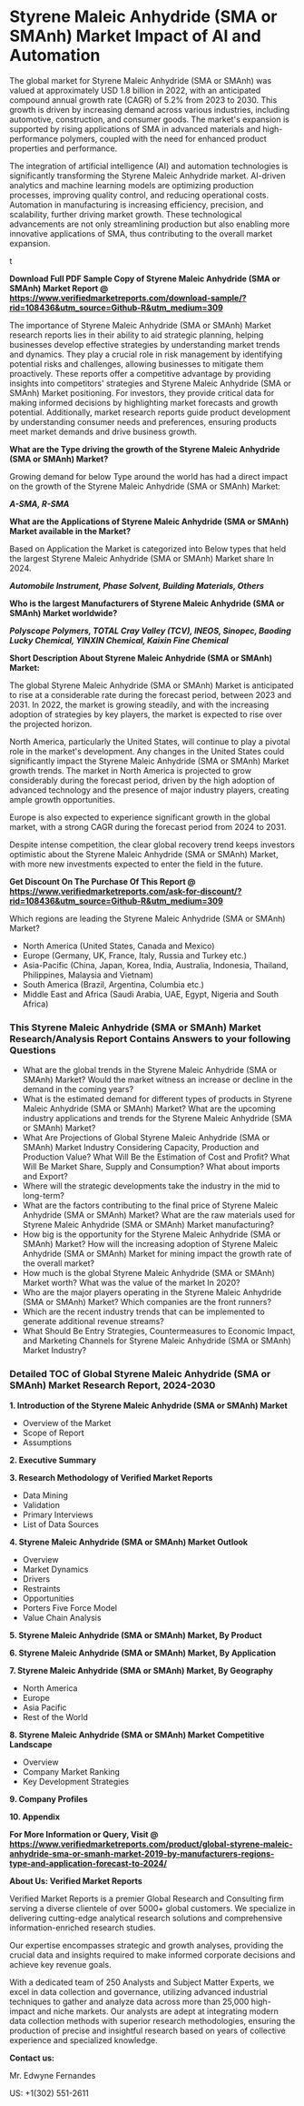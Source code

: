 <meta name="title" content="Global Styrene Maleic Anhydride (SMA or SMAnh) Market Impact of AI and Automation"><meta name="description" content="The global market for Styrene Maleic Anhydride (SMA or SMAnh) was valued at approximately USD 1.8 billion in 2022, with an anticipated compound annual growth rate (CAG"><meta name="title" content="Styrene Maleic Anhydride (SMA or SMAnh) Market Size, Share, Scope, Trends, Growth, Opportunities, Analysis, Forecast"><h1>Styrene Maleic Anhydride (SMA or SMAnh) Market Impact of AI and Automation</h1><p>The global market for Styrene Maleic Anhydride (SMA or SMAnh) was valued at approximately USD 1.8 billion in 2022, with an anticipated compound annual growth rate (CAGR) of 5.2% from 2023 to 2030. This growth is driven by increasing demand across various industries, including automotive, construction, and consumer goods. The market's expansion is supported by rising applications of SMA in advanced materials and high-performance polymers, coupled with the need for enhanced product properties and performance.</p><p>The integration of artificial intelligence (AI) and automation technologies is significantly transforming the Styrene Maleic Anhydride market. AI-driven analytics and machine learning models are optimizing production processes, improving quality control, and reducing operational costs. Automation in manufacturing is increasing efficiency, precision, and scalability, further driving market growth. These technological advancements are not only streamlining production but also enabling more innovative applications of SMA, thus contributing to the overall market expansion.</p>t</p><p id="" class=""><strong>Download Full PDF Sample Copy of Styrene Maleic Anhydride (SMA or SMAnh) Market Report @ <a href="https://www.verifiedmarketreports.com/download-sample/?rid=108436&utm_source=Github-R&utm_medium=309" target="_blank">https://www.verifiedmarketreports.com/download-sample/?rid=108436&utm_source=Github-R&utm_medium=309</a></strong></p><p>The importance of&nbsp;Styrene Maleic Anhydride (SMA or SMAnh) Market research reports lies in their ability to aid strategic planning, helping businesses develop effective strategies by understanding market trends and dynamics. They play a crucial role in risk management by identifying potential risks and challenges, allowing businesses to mitigate them proactively. These reports offer a competitive advantage by providing insights into competitors' strategies and Styrene Maleic Anhydride (SMA or SMAnh) Market positioning. For investors, they provide critical data for making informed decisions by highlighting market forecasts and growth potential. Additionally, market research reports guide product development by understanding consumer needs and preferences, ensuring products meet market demands and drive business growth.</p><p><strong>What are the&nbsp;Type driving the growth of the Styrene Maleic Anhydride (SMA or SMAnh) Market?</strong></p><p id="" class="">Growing demand for below Type around the world has had a direct impact on the growth of the Styrene Maleic Anhydride (SMA or SMAnh) Market:</p><em><strong>A-SMA, R-SMA</strong></em></p><strong>What are the&nbsp;Applications&nbsp;of Styrene Maleic Anhydride (SMA or SMAnh) Market available in the Market?</strong></p><p id="" class="">Based on Application the Market is categorized into Below types that held the largest Styrene Maleic Anhydride (SMA or SMAnh) Market share In 2024.</p><em><strong>Automobile Instrument, Phase Solvent, Building Materials, Others</strong></em></p><strong>Who is the largest Manufacturers of Styrene Maleic Anhydride (SMA or SMAnh) Market worldwide?</strong></p><p><em><strong>Polyscope Polymers, TOTAL Cray Valley (TCV), INEOS, Sinopec, Baoding Lucky Chemical, YINXIN Chemical, Kaixin Fine Chemical</strong></em></p><p id="" class=""><strong>Short Description About Styrene Maleic Anhydride (SMA or SMAnh) Market:</strong></p><p>The global Styrene Maleic Anhydride (SMA or SMAnh) Market is anticipated to rise at a considerable rate during the forecast period, between 2023 and 2031. In 2022, the market is growing steadily, and with the increasing adoption of strategies by key players, the market is expected to rise over the projected horizon.</p><p>North America, particularly the United States, will continue to play a pivotal role in the market's development. Any changes in the United States could significantly impact the Styrene Maleic Anhydride (SMA or SMAnh) Market growth trends. The market in North America is projected to grow considerably during the forecast period, driven by the high adoption of advanced technology and the presence of major industry players, creating ample growth opportunities.</p><p>Europe is also expected to experience significant growth in the global market, with a strong CAGR during the forecast period from 2024 to 2031.</p><p>Despite intense competition, the clear global recovery trend keeps investors optimistic about the Styrene Maleic Anhydride (SMA or SMAnh) Market, with more new investments expected to enter the field in the future.</p><p id="" class=""><strong>Get Discount On The Purchase Of This Report @ <a href="https://www.verifiedmarketreports.com/ask-for-discount/?rid=108436&utm_source=Github-R&utm_medium=309" target="_blank">https://www.verifiedmarketreports.com/ask-for-discount/?rid=108436&utm_source=Github-R&utm_medium=309</a></strong></p>Which regions are leading the Styrene Maleic Anhydride (SMA or SMAnh) Market?</p><ul><li>North America (United States, Canada and Mexico)</li><li>Europe (Germany, UK, France, Italy, Russia and Turkey etc.)</li><li>Asia-Pacific (China, Japan, Korea, India, Australia, Indonesia, Thailand, Philippines, Malaysia and Vietnam)</li><li>South America (Brazil, Argentina, Columbia etc.)</li><li>Middle East and Africa (Saudi Arabia, UAE, Egypt, Nigeria and South Africa)</li></ul><h3 id="" class="">This Styrene Maleic Anhydride (SMA or SMAnh) Market Research/Analysis Report Contains Answers to your following Questions</h3><ul><li>What are the global trends in the Styrene Maleic Anhydride (SMA or SMAnh) Market? Would the market witness an increase or decline in the demand in the coming years?</li><li>What is the estimated demand for different types of products in Styrene Maleic Anhydride (SMA or SMAnh) Market? What are the upcoming industry applications and trends for the Styrene Maleic Anhydride (SMA or SMAnh) Market?</li><li>What Are Projections of Global Styrene Maleic Anhydride (SMA or SMAnh) Market Industry Considering Capacity, Production and Production Value? What Will Be the Estimation of Cost and Profit? What Will Be Market Share, Supply and Consumption? What about imports and Export?</li><li>Where will the strategic developments take the industry in the mid to long-term?</li><li>What are the factors contributing to the final price of Styrene Maleic Anhydride (SMA or SMAnh) Market? What are the raw materials used for Styrene Maleic Anhydride (SMA or SMAnh) Market manufacturing?</li><li>How big is the opportunity for the Styrene Maleic Anhydride (SMA or SMAnh) Market? How will the increasing adoption of Styrene Maleic Anhydride (SMA or SMAnh) Market for mining impact the growth rate of the overall market?</li><li>How much is the global Styrene Maleic Anhydride (SMA or SMAnh) Market worth? What was the value of the market In 2020?</li><li>Who are the major players operating in the Styrene Maleic Anhydride (SMA or SMAnh) Market? Which companies are the front runners?</li><li>Which are the recent industry trends that can be implemented to generate additional revenue streams?</li><li>What Should Be Entry Strategies, Countermeasures to Economic Impact, and Marketing Channels for Styrene Maleic Anhydride (SMA or SMAnh) Market Industry?</li></ul><h3 id="" class="">Detailed TOC of Global Styrene Maleic Anhydride (SMA or SMAnh) Market Research Report, 2024-2030</h3><p id="" class=""><strong>1. Introduction of the Styrene Maleic Anhydride (SMA or SMAnh) Market</strong></p><ul><li>Overview of the Market</li><li>Scope of Report</li><li>Assumptions</li></ul><p id="" class=""><strong>2. Executive Summary</strong></p><p id="" class=""><strong>3. Research Methodology of Verified Market Reports</strong></p><ul><li>Data Mining</li><li>Validation</li><li>Primary Interviews</li><li>List of Data Sources</li></ul><p id="" class=""><strong>4. Styrene Maleic Anhydride (SMA or SMAnh) Market Outlook</strong></p><ul><li>Overview</li><li>Market Dynamics</li><li>Drivers</li><li>Restraints</li><li>Opportunities</li><li>Porters Five Force Model</li><li>Value Chain Analysis</li></ul><p id="" class=""><strong>5. Styrene Maleic Anhydride (SMA or SMAnh) Market, By Product</strong></p><p id="" class=""><strong>6. Styrene Maleic Anhydride (SMA or SMAnh) Market, By Application</strong></p><p id="" class=""><strong>7. Styrene Maleic Anhydride (SMA or SMAnh) Market, By Geography</strong></p><ul><li>North America</li><li>Europe</li><li>Asia Pacific</li><li>Rest of the World</li></ul><p id="" class=""><strong>8. Styrene Maleic Anhydride (SMA or SMAnh) Market Competitive Landscape</strong></p><ul><li>Overview</li><li>Company Market Ranking</li><li>Key Development Strategies</li></ul><p id="" class=""><strong>9. Company Profiles</strong></p><p id="" class=""><strong>10. Appendix</strong></p><p id="" class=""><strong>For More Information or Query, Visit @ <a href="https://www.verifiedmarketreports.com/product/global-styrene-maleic-anhydride-sma-or-smanh-market-2019-by-manufacturers-regions-type-and-application-forecast-to-2024/" target="_blank">https://www.verifiedmarketreports.com/product/global-styrene-maleic-anhydride-sma-or-smanh-market-2019-by-manufacturers-regions-type-and-application-forecast-to-2024/</a></strong></p><p id="" class=""><strong>About Us: Verified Market Reports</strong></p><p id="" class="">Verified Market Reports is a premier Global Research and Consulting firm serving a diverse clientele of over 5000+ global customers. We specialize in delivering cutting-edge analytical research solutions and comprehensive information-enriched research studies.</p><p id="" class="">Our expertise encompasses strategic and growth analyses, providing the crucial data and insights required to make informed corporate decisions and achieve key revenue goals.</p><p id="" class="">With a dedicated team of 250 Analysts and Subject Matter Experts, we excel in data collection and governance, utilizing advanced industrial techniques to gather and analyze data across more than 25,000 high-impact and niche markets. Our analysts are adept at integrating modern data collection methods with superior research methodologies, ensuring the production of precise and insightful research based on years of collective experience and specialized knowledge.</p><p id="" class=""><strong>Contact us:</strong></p><p id="" class="">Mr. Edwyne Fernandes</p><p id="" class="">US: +1(302) 551-2611</p>